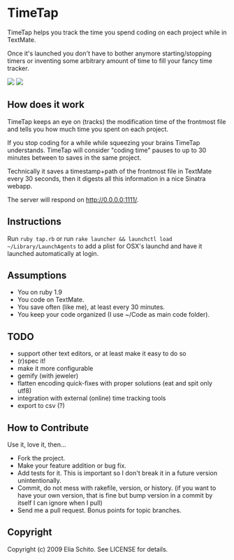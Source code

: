 # TimeTap

TimeTap helps you track the time you spend coding on each project while in TextMate.

Once it's launched you don't have to bother anymore starting/stopping timers or 
inventing some arbitrary amount of time to fill your fancy time tracker.

<img src="http://f.cl.ly/items/17025fecf7189518cf07/timetap-project-list.png"/>
<img src="http://f.cl.ly/items/7b96ad2f7b49a95fdfd0/timetap-project-page.png"/>


## How does it work

TimeTap keeps an eye on (tracks) the modification time of the frontmost file 
and tells you how much time you spent on each project. 

If you stop coding for a while while squeezing your brains TimeTap understands. 
TimeTap will consider "coding time" pauses to up to 30 minutes between to saves 
in the same project.

Technically it saves a timestamp+path of the frontmost file in TextMate every 
30 seconds, then it digests all this information in a nice Sinatra webapp.

The server will respond on http://0.0.0.0:1111/.


## Instructions

Run `ruby tap.rb` or run 
`rake launcher && launchctl load ~/Library/LaunchAgents` 
to add a plist for OSX's launchd and have it launched automatically at login.


## Assumptions

* You on ruby 1.9
* You code on TextMate.
* You save often (like me), at least every 30 minutes.
* You keep your code organized (I use ~/Code as main code folder).


## TODO

- support other text editors, or at least make it easy to do so
- (r)spec it!
- make it more configurable
- gemify (with jeweler)
- flatten encoding quick-fixes with proper solutions (eat and spit only utf8)
- integration with external (online) time tracking tools
- export to csv (?)


## How to Contribute

Use it, love it, then...

* Fork the project.
* Make your feature addition or bug fix.
* Add tests for it. This is important so I don't break it in a
  future version unintentionally.
* Commit, do not mess with rakefile, version, or history.
  (if you want to have your own version, that is fine but bump version in a commit by itself I can ignore when I pull)
* Send me a pull request. Bonus points for topic branches.


## Copyright

Copyright (c) 2009 Elia Schito. See LICENSE for details.
